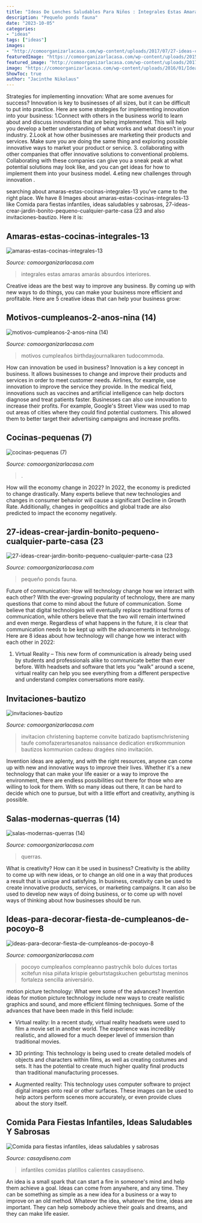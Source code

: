```yaml
---
title: "Ideas De Lonches Saludables Para Niños : Integrales Estas Amaras Amarás Absurdos Interiores"
description: "Pequeño ponds fauna"
date: "2023-10-05"
categories:
- "ideas"
tags: ["ideas"]
images:
- "http://comoorganizarlacasa.com/wp-content/uploads/2017/07/27-ideas-crear-jardin-bonito-pequeno-cualquier-parte-casa-23.jpg"
featuredImage: "https://comoorganizarlacasa.com/wp-content/uploads/2015/07/invitaciones-bautizo.jpg"
featured_image: "http://comoorganizarlacasa.com/wp-content/uploads/2017/07/27-ideas-crear-jardin-bonito-pequeno-cualquier-parte-casa-23.jpg"
image: "https://comoorganizarlacasa.com/wp-content/uploads/2016/01/Ideas-para-decorar-fiesta-de-cumpleaños-de-Pocoyo-8.jpg"
ShowToc: true
author: "Jacinthe Nikolaus"
---
```



Strategies for implementing innovation: What are some avenues for success?
Innovation is key to businesses of all sizes, but it can be difficult to put into practice. Here are some strategies for implementing innovation into your business:
1.Connect with others in the business world to learn about and discuss innovations that are being implemented. This will help you develop a better understanding of what works and what doesn't in your industry.
2.Look at how other businesses are marketing their products and services. Make sure you are doing the same thing and exploring possible innovative ways to market your product or service.
3. collaborating with other companies that offer innovative solutions to conventional problems. Collaborating with these companies can give you a sneak peak at what potential solutions may look like, and you can get ideas for how to implement them into your business model.
4.eting new challenges through innovation .

	

		
searching about amaras-estas-cocinas-integrales-13 you've came to the right place. We have 8 Images about amaras-estas-cocinas-integrales-13 like Comida para fiestas infantiles, ideas saludables y sabrosas, 27-ideas-crear-jardin-bonito-pequeno-cualquier-parte-casa (23 and also invitaciones-bautizo. Here it is:
		
    
## Amaras-estas-cocinas-integrales-13

<img loading=lazy src="https://comoorganizarlacasa.com/wp-content/uploads/2016/10/Amarás-estas-cocinas-integrales-13.jpg" onerror="this.onerror=null;this.src='https://tse3.mm.bing.net/th?id=OIP.-0MRdqM4zQW4C1Kf9oLFcgHaIy&amp;pid=15.1';" alt="amaras-estas-cocinas-integrales-13">

_Source: comoorganizarlacasa.com_

>integrales estas amaras amarás absurdos interiores. 

	

Creative ideas are the best way to improve any business. By coming up with new ways to do things, you can make your business more efficient and profitable. Here are 5 creative ideas that can help your business grow: 

    
## Motivos-cumpleanos-2-anos-nina (14)

<img loading=lazy src="https://comoorganizarlacasa.com/wp-content/uploads/2017/08/motivos-cumpleanos-2-anos-nina-14.jpg" onerror="this.onerror=null;this.src='https://tse2.mm.bing.net/th?id=OIP.6eABbxzA79Z0IRpUJ2XufQHaLL&amp;pid=15.1';" alt="motivos-cumpleanos-2-anos-nina (14)">

_Source: comoorganizarlacasa.com_

>motivos cumpleaños birthdayjournalkaren tudocommoda. 

	

How can innovation be used in business?
Innovation is a key concept in business. It allows businesses to change and improve their products and services in order to meet customer needs. Airlines, for example, use innovation to improve the service they provide. In the medical field, innovations such as vaccines and artificial intelligence can help doctors diagnose and treat patients faster. Businesses can also use innovation to increase their profits. For example, Google's Street View was used to map out areas of cities where they could find potential customers. This allowed them to better target their advertising campaigns and increase profits.

    
## Cocinas-pequenas (7)

<img loading=lazy src="https://comoorganizarlacasa.com/wp-content/uploads/2017/07/cocinas-pequenas-7.jpg" onerror="this.onerror=null;this.src='https://tse4.mm.bing.net/th?id=OIP.ZTY2BRrOyRJPfjRJn_cpMgHaLH&amp;pid=15.1';" alt="cocinas-pequenas (7)">

_Source: comoorganizarlacasa.com_

>. 

	

How will the economy change in 2022?
In 2022, the economy is predicted to change drastically. Many experts believe that new technologies and changes in consumer behavior will cause a significant Decline in Growth Rate. Additionally, changes in geopolitics and global trade are also predicted to impact the economy negatively.

    
## 27-ideas-crear-jardin-bonito-pequeno-cualquier-parte-casa (23

<img loading=lazy src="http://comoorganizarlacasa.com/wp-content/uploads/2017/07/27-ideas-crear-jardin-bonito-pequeno-cualquier-parte-casa-23.jpg" onerror="this.onerror=null;this.src='https://tse4.mm.bing.net/th?id=OIP.-iqCrVUJwvCtOgS7Ey_HogHaKG&amp;pid=15.1';" alt="27-ideas-crear-jardin-bonito-pequeno-cualquier-parte-casa (23">

_Source: comoorganizarlacasa.com_

>pequeño ponds fauna. 

	

Future of communication: How will technology change how we interact with each other?
With the ever-growing popularity of technology, there are many questions that come to mind about the future of communication. Some believe that digital technologies will eventually replace traditional forms of communication, while others believe that the two will remain intertwined and even merge. Regardless of what happens in the future, it is clear that communication needs to be kept up with the advancements in technology. Here are 8 ideas about how technology will change how we interact with each other in 2022: 
1. Virtual Reality – This new form of communication is already being used by students and professionals alike to communicate better than ever before. With headsets and software that lets you “walk” around a scene, virtual reality can help you see everything from a different perspective and understand complex conversations more easily. 


    
## Invitaciones-bautizo

<img loading=lazy src="https://comoorganizarlacasa.com/wp-content/uploads/2015/07/invitaciones-bautizo.jpg" onerror="this.onerror=null;this.src='https://tse1.mm.bing.net/th?id=OIP._-5qWks9uBcliB6d16dUogHaIY&amp;pid=15.1';" alt="invitaciones-bautizo">

_Source: comoorganizarlacasa.com_

>invitacion christening bapteme convite batizado baptismchristening taufe comofazerartesanatos naissance dedication erstkommunion bautizos kommunion cadeau dragées nino invitación. 

	

Invention ideas are aplenty, and with the right resources, anyone can come up with new and innovative ways to improve their lives. Whether it's a new technology that can make your life easier or a way to improve the environment, there are endless possibilities out there for those who are willing to look for them. With so many ideas out there, it can be hard to decide which one to pursue, but with a little effort and creativity, anything is possible.

    
## Salas-modernas-querras (14)

<img loading=lazy src="https://comoorganizarlacasa.com/wp-content/uploads/2017/07/salas-modernas-querras-14.jpg" onerror="this.onerror=null;this.src='https://tse1.mm.bing.net/th?id=OIP.drHFAR1cCS6uXCThckFGxAHaLG&amp;pid=15.1';" alt="salas-modernas-querras (14)">

_Source: comoorganizarlacasa.com_

>querras. 

	

What is creativity? How can it be used in business?
Creativity is the ability to come up with new ideas, or to change an old one in a way that produces a result that is unique and satisfying. In business, creativity can be used to create innovative products, services, or marketing campaigns. It can also be used to develop new ways of doing business, or to come up with novel ways of thinking about how businesses should be run.

    
## Ideas-para-decorar-fiesta-de-cumpleanos-de-pocoyo-8

<img loading=lazy src="https://comoorganizarlacasa.com/wp-content/uploads/2016/01/Ideas-para-decorar-fiesta-de-cumpleaños-de-Pocoyo-8.jpg" onerror="this.onerror=null;this.src='https://tse2.mm.bing.net/th?id=OIP.vplSn5NvZR9oRtuIZr6b3gAAAA&amp;pid=15.1';" alt="ideas-para-decorar-fiesta-de-cumpleanos-de-pocoyo-8">

_Source: comoorganizarlacasa.com_

>pocoyo cumpleaños compleanno pastrychik bolo dulces tortas xcitefun nisa piñata krispie geburtstagskuchen geburtstag meninos fortaleza sencilla aniversário. 

	

motion picture technology: What were some of the advances?
Invention ideas for motion picture technology include new ways to create realistic graphics and sound, and more efficient filming techniques. Some of the advances that have been made in this field include: 
- Virtual reality: In a recent study, virtual reality headsets were used to film a movie set in another world. The experience was incredibly realistic, and allowed for a much deeper level of immersion than traditional movies. 

- 3D printing: This technology is being used to create detailed models of objects and characters within films, as well as creating costumes and sets. It has the potential to create much higher quality final products than traditional manufacturing processes. 

- Augmented reality: This technology uses computer software to project digital images onto real or other surfaces. These images can be used to help actors perform scenes more accurately, or even provide clues about the story itself.

    
## Comida Para Fiestas Infantiles, Ideas Saludables Y Sabrosas

<img loading=lazy src="https://casaydiseno.com/wp-content/uploads/2018/10/comida-para-fiestas-infantiles-perros-calientes-e1540719428598.jpg" onerror="this.onerror=null;this.src='https://tse2.mm.bing.net/th?id=OIP.hBE2H1cKvm_MMw1g87padgHaJo&amp;pid=15.1';" alt="Comida para fiestas infantiles, ideas saludables y sabrosas">

_Source: casaydiseno.com_

>infantiles comidas platillos calientes casaydiseno. 

	

An idea is a small spark that can start a fire in someone's mind and help them achieve a goal. Ideas can come from anywhere, and any time. They can be something as simple as a new idea for a business or a way to improve on an old method. Whatever the idea, whatever the time, ideas are important. They can help somebody achieve their goals and dreams, and they can make life easier.

